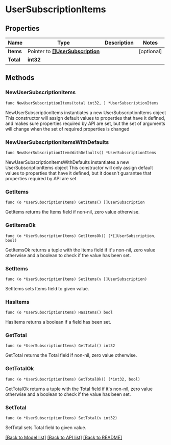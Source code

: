# UserSubscriptionItems

## Properties

Name | Type | Description | Notes
------------ | ------------- | ------------- | -------------
**Items** | Pointer to [**[]UserSubscription**](UserSubscription.md) |  | [optional]
**Total** | **int32** |  |

## Methods

### NewUserSubscriptionItems

`func NewUserSubscriptionItems(total int32, ) *UserSubscriptionItems`

NewUserSubscriptionItems instantiates a new UserSubscriptionItems object
This constructor will assign default values to properties that have it defined,
and makes sure properties required by API are set, but the set of arguments
will change when the set of required properties is changed

### NewUserSubscriptionItemsWithDefaults

`func NewUserSubscriptionItemsWithDefaults() *UserSubscriptionItems`

NewUserSubscriptionItemsWithDefaults instantiates a new UserSubscriptionItems object
This constructor will only assign default values to properties that have it defined,
but it doesn't guarantee that properties required by API are set

### GetItems

`func (o *UserSubscriptionItems) GetItems() []UserSubscription`

GetItems returns the Items field if non-nil, zero value otherwise.

### GetItemsOk

`func (o *UserSubscriptionItems) GetItemsOk() (*[]UserSubscription, bool)`

GetItemsOk returns a tuple with the Items field if it's non-nil, zero value otherwise
and a boolean to check if the value has been set.

### SetItems

`func (o *UserSubscriptionItems) SetItems(v []UserSubscription)`

SetItems sets Items field to given value.

### HasItems

`func (o *UserSubscriptionItems) HasItems() bool`

HasItems returns a boolean if a field has been set.

### GetTotal

`func (o *UserSubscriptionItems) GetTotal() int32`

GetTotal returns the Total field if non-nil, zero value otherwise.

### GetTotalOk

`func (o *UserSubscriptionItems) GetTotalOk() (*int32, bool)`

GetTotalOk returns a tuple with the Total field if it's non-nil, zero value otherwise
and a boolean to check if the value has been set.

### SetTotal

`func (o *UserSubscriptionItems) SetTotal(v int32)`

SetTotal sets Total field to given value.

[[Back to Model list]](../README.md#documentation-for-models) [[Back to API list]](../README.md#documentation-for-api-endpoints) [[Back to README]](../README.md)
